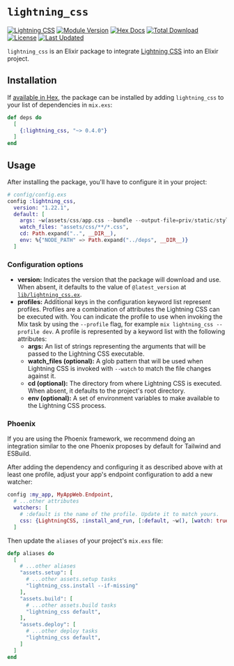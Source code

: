 # `lightning_css`

<!-- MDOC !-->

[![Lightning CSS](https://github.com/tuist/lightning_css/actions/workflows/lightningcss.yml/badge.svg)](https://github.com/tuist/lightning_css/actions/workflows/lightningcss.yml)
[![Module Version](https://img.shields.io/hexpm/v/mimic.svg)](https://hex.pm/packages/lightning_css)
[![Hex Docs](https://img.shields.io/badge/hex-docs-lightgreen.svg)](https://hexdocs.pm/lightning_css/)
[![Total Download](https://img.shields.io/hexpm/dt/lightning_css.svg)](https://hex.pm/packages/lightning_css)
[![License](https://img.shields.io/hexpm/l/lightning_css.svg)](https://github.com/tuist/lightning_css/blob/master/LICENSE)
[![Last Updated](https://img.shields.io/github/last-commit/tuist/lightning_css.svg)](https://github.com/tuist/lightning_css/commits/master)

`lightning_css` is an Elixir package to integrate [Lightning CSS](https://lightningcss.dev/) into an Elixir project.

## Installation

If [available in Hex](https://hex.pm/docs/publish), the package can be installed
by adding `lightning_css` to your list of dependencies in `mix.exs`:

```elixir
def deps do
  [
    {:lightning_css, "~> 0.4.0"}
  ]
end
```

## Usage

After installing the package, you'll have to configure it in your project:

```elixir
# config/config.exs
config :lightning_css,
  version: "1.22.1",
  default: [
    args: ~w(assets/css/app.css --bundle --output-file=priv/static/styles/bundle.css),
    watch_files: "assets/css/**/*.css",
    cd: Path.expand("..", __DIR__),
    env: %{"NODE_PATH" => Path.expand("../deps", __DIR__)}
  ]
```

### Configuration options

- **version:** Indicates the version that the package will download and use. When absent, it defaults to the value of `@latest_version` at [`lib/lightning_css.ex`](./lib/lightning_css.ex).
- **profiles:** Additional keys in the configuration keyword list represent profiles. Profiles are a combination of attributes the Lightning CSS can be executed with. You can indicate the profile to use when invoking the Mix task by using the `--profile` flag, for example `mix lightning_css --profile dev`. A profile is represented by a keyword list with the following attributes:
  - **args:** An list of strings representing the arguments that will be passed to the Lightning CSS executable.
  - **watch_files (optional):** A glob pattern that will be used when Lightning CSS is invoked with `--watch` to match the file changes against it.
  - **cd (optional):** The directory from where Lightning CSS is executed. When absent, it defaults to the project's root directory.
  - **env (optional):** A set of environment variables to make available to the Lightning CSS process.

### Phoenix

If you are using the Phoenix framework, we recommend doing an integration similar to the one Phoenix proposes by default for Tailwind and ESBuild.

After adding the dependency and configuring it as described above with at least one profile, adjust your app's endpoint configuration to add a new watcher:

```elixir
config :my_app, MyAppWeb.Endpoint,
  # ...other attributes
  watchers: [
    # :default is the name of the profile. Update it to match yours.
    css: {LightningCSS, :install_and_run, [:default, ~w(), [watch: true]]}
  ]
```

Then update the `aliases` of your project's `mix.exs` file:

```elixir
defp aliases do
  [
    # ...other aliases
    "assets.setup": [
      # ...other assets.setup tasks
      "lightning_css.install --if-missing"
    ],
    "assets.build": [
      # ...other assets.build tasks
      "lightning_css default",
    ],
    "assets.deploy": [
      # ...other deploy tasks
      "lightning_css default",
    ]
  ]
end
```
